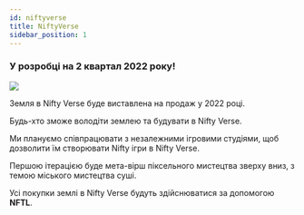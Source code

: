 ```yaml
---
id: niftyverse
title: NiftyVerse
sidebar_position: 1
---
```


### У розробці на 2 квартал 2022 року!

![](/img/niftyverse-snarfy.gif)

Земля в Nifty Verse буде виставлена на продаж у 2022 році.

Будь-хто зможе володіти землею та будувати в Nifty Verse.

Ми плануємо співпрацювати з незалежними ігровими студіями, щоб дозволити їм створювати Nifty ігри в Nifty Verse.

Першою ітерацією буде мета-вірш піксельного мистецтва зверху вниз, з темою міського мистецтва суші.

Усі покупки землі в Nifty Verse будуть здійснюватися за допомогою **NFTL**.
